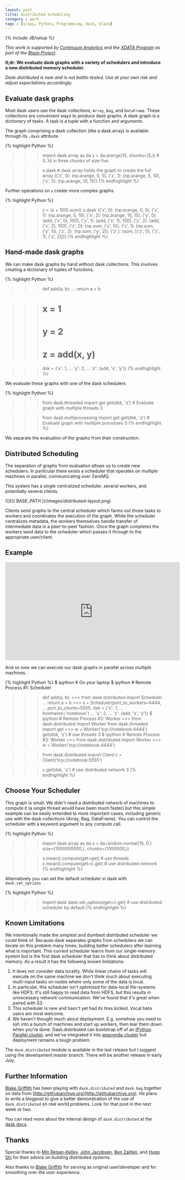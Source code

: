 ```yaml
---
layout: post
title: Distributed Scheduling
category : work
tags : [scipy, Python, Programming, dask, blaze]
---
```

{% include JB/setup %}

*This work is supported by [Continuum Analytics](http://continuum.io)
and the [XDATA Program](http://www.darpa.mil/program/XDATA)
as part of the [Blaze Project](http://blaze.pydata.org)*

**tl;dr: We evaluate dask graphs with a variety of schedulers and introduce a
new distributed memory scheduler.**

*Dask.distributed is new and is not battle-tested.  Use at your own risk and
adjust expectations accordingly.*

Evaluate dask graphs
--------------------

Most dask users use the dask collections, ``Array``, ``Bag``, and
``DataFrame``.  These collections are convenient ways to produce
dask graphs.  A dask graph is a dictionary of tasks.  A task is a tuple with a
function and arguments.

The graph comprising a dask collection (like a dask.array) is available through
its ``.dask`` attribute.

{% highlight Python %}
>>> import dask.array as da
>>> x = da.arange(15, chunks=(5,))  # 0..14 in three chunks of size five

>>> x.dask  # dask array holds the graph to create the full array
{('x', 0): (np.arange, 0, 5),
 ('x', 1): (np.arange, 5, 10),
 ('x', 2): (np.arange, 10, 15)}
{% endhighlight %}

Further operations on ``x`` create more complex graphs

{% highlight Python %}
>>> z = (x + 100).sum()
>>> z.dask
{('x', 0): (np.arange, 0, 5),
 ('x', 1): (np.arange, 5, 10),
 ('x', 2): (np.arange, 10, 15),
 ('y', 0): (add, ('x', 0), 100),
 ('y', 1): (add, ('x', 1), 100),
 ('y', 2): (add, ('x', 2), 100),
 ('z', 0): (np.sum, ('y', 0)),
 ('z', 1): (np.sum, ('y', 1)),
 ('z', 2): (np.sum, ('y', 2)),
 ('z',): (sum, [('z', 0), ('z', 1), ('z', 2)])}
{% endhighlight %}


Hand-made dask graphs
---------------------

We can make dask graphs by hand without dask collections.  This involves
creating a dictionary of tuples of functions.

{% highlight Python %}
>>> def add(a, b):
...     return a + b

>>> # x = 1
>>> # y = 2
>>> # z = add(x, y)

>>> dsk = {'x': 1,
...        'y': 2,
...        'z': (add, 'x', 'y')}
{% endhighlight %}

We evaluate these graphs with one of the dask schedulers

{% highlight Python %}
>>> from dask.threaded import get
>>> get(dsk, 'z')   # Evaluate graph with multiple threads
3

>>> from dask.multiprocessing import get
>>> get(dsk, 'z')   # Evaluate graph with multiple processes
3
{% endhighlight %}

We separate the evaluation of the graphs from their construction.

Distributed Scheduling
----------------------

The separation of graphs from evaluation allows us to create new schedulers.
In particular there exists a scheduler that operates on multiple machines in
parallel, communicating over ZeroMQ.

This system has a single centralized scheduler, several workers, and
potentially several clients.

![]({{ BASE_PATH }}/images/distributed-layout.png)

Clients send graphs to the central scheduler which farms out those tasks to
workers and coordinates the execution of the graph.  While the scheduler
centralizes metadata, the workers themselves handle transfer of intermediate
data in a peer-to-peer fashion.  Once the graph completes the workers send data
to the scheduler which passes it through to the appropriate user/client.

Example
-------

<iframe width="560" height="315"
src="https://www.youtube.com/embed/uQro_CaP9Fo?rel=0" frameborder="0"
allowfullscreen></iframe>

And so now we can execute our dask graphs in parallel across multiple machines.

{% highlight Python %}
$ ipython  # On your laptop                 $ ipython  # Remote Process #1:  Scheduler
>>> def add(a, b):                          >>> from dask.distributed import Scheduler
...     return a + b                        >>> s = Scheduler(port_to_workers=4444,
                                            ...               port_to_clients=5555,
>>> dsk = {'x': 1,                          ...               hostname='notebook')
...        'y': 2,
...        'z': (add, 'x', 'y')}            $ ipython  # Remote Process #2:  Worker
                                            >>> from dask.distributed import Worker
>>> from dask.threaded import get           >>> w = Worker('tcp://notebook:4444')
>>> get(dsk, 'z')  # use threads
3                                           $ ipython  # Remote Process #3:  Worker
                                            >>> from dask.distributed import Worker
                                            >>> w = Worker('tcp://notebook:4444')

>>> from dask.distributed import Client
>>> c = Client('tcp://notebook:5555')

>>> c.get(dsk, 'z') # use distributed network
3
{% endhighlight %}

Choose Your Scheduler
---------------------

This graph is small.  We didn't need a distributed network of machines
to compute it (a single thread would have been much faster)
but this simple example can be easily extended to more important cases,
including generic use with the dask collections (Array, Bag, DataFrame).  You
can control the scheduler with a keyword argument to any compute call.

{% highlight Python %}
>>> import dask.array as da
>>> x = da.random.normal(10, 0.1, size=(1000000000,), chunks=(1000000,))

>>> x.mean().compute(get=get)    # use threads
>>> x.mean().compute(get=c.get)  # use distributed network
{% endhighlight %}


Alternatively you can set the default scheduler in dask with ``dask.set_options``

{% highlight Python %}
>>> import dask
>>> dask.set_options(get=c.get)  # use distributed scheduler by default
{% endhighlight %}


Known Limitations
-----------------

We intentionally made the simplest and dumbest distributed scheduler we could
think of.  Because dask separates graphs from schedulers we can iterate on this
problem many times; building better schedulers after learning what is
important.  This current scheduler learns from our single-memory system but is
the first dask scheduler that has to think about distributed memory.  As a
result it has the following known limitations:

1.  It does not consider data locality.  While linear chains of tasks will
execute on the same machine we don't think much about executing multi-input
tasks on nodes where only some of the data is local.
2.  In particular, this scheduler isn't optimized for data-local file-systems
like HDFS.  It's still happy to read data from HDFS, but this results in
unnecessary network communication.  We've found that it's great when paired
with S3.
3.  This scheduler is new and hasn't yet had its tires kicked.  Vocal beta
users are most welcome.
4.  We haven't thought much about deployment.  E.g. somehow you need to ssh
into a bunch of machines and start up workers, then tear them down when you're
done.  Dask.distributed can bootstrap off of an
[IPython Parallel cluster](http://dask.readthedocs.org/en/latest/distributed.html#ipython-parallel),
and we've integrated it into
[anaconda-cluster](http://continuum.io/anaconda-cluster) but deployment remains
a tough problem.

The ``dask.distributed`` module is available in the last release but I suggest
using the development master branch.  There will be another release in early
July.


Further Information
-------------------

[Blake Griffith](https://github.com/cowlicks) has been playing with
``dask.distributed`` and ``dask.bag`` together on data from
[http://githubarchive.org](http://githubarchive.org).  He plans to write a
blogpost to give a better demonstration of the use of ``dask.distributed`` on
real world problems.  Look for that post in the next week or two.

You can read more about the internal design of ``dask.distributed`` at the
[dask docs](http://dask.pydata.org/en/latest/distributed.html).


Thanks
------

Special thanks to [Min Regan-Kelley](https://github.com/minrk),
[John Jacobsen](http://eigenhombre.com/),
[Ben Zaitlen](https://twitter.com/quasiben),
and [Hugo Shi](https://www.linkedin.com/pub/hugo-shi/10/579/442)
for their advice on building distributed systems.

Also thanks to [Blake Griffith](https://github.com/cowlicks) for serving as
original user/developer and for smoothing over the user experience.
